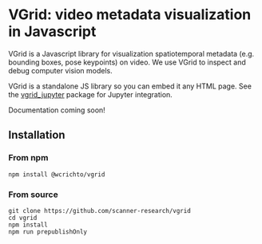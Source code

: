 # VGrid: video metadata visualization in Javascript

VGrid is a Javascript library for visualization spatiotemporal metadata (e.g. bounding boxes, pose keypoints) on video. We use VGrid to inspect and debug computer vision models.

VGrid is a standalone JS library so you can embed it any HTML page. See the [vgrid_jupyter](https://github.com/scanner-research/vgrid_jupyter) package for Jupyter integration.

Documentation coming soon!

## Installation

### From npm

```
npm install @wcrichto/vgrid
```

### From source

```
git clone https://github.com/scanner-research/vgrid
cd vgrid
npm install
npm run prepublishOnly
```

